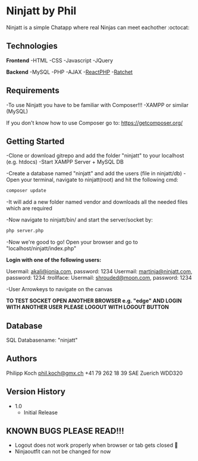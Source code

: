 # Ninjatt by Phil

Ninjatt is a simple Chatapp where real Ninjas can meet eachother :octocat:

## Technologies

**Frontend**
-HTML
-CSS
-Javascript
-JQuery

**Backend**
-MySQL
-PHP
-AJAX
-[ReactPHP][1]
-[Ratchet][2]

[1]: https://reactphp.org/ "ReactPHP"
[2]: http://socketo.me/ "Ratchet Websocket"

## Requirements

-To use Ninjatt you have to be familiar with Composer!!!
-XAMPP or similar (MySQL)

If you don't know how to use Composer go to: https://getcomposer.org/
## Getting Started

-Clone or download gitrepo and add the folder "ninjatt" to your localhost (e.g. htdocs)
-Start XAMPP Server + MySQL DB

-Create a database named "ninjatt" and add the users (file in ninjatt/db)
-Open your terminal, navigate to ninjatt(root) and hit the following cmd:

```bash
composer update
```
-It will add a new folder named vendor and downloads all the needed files which are required

-Now navigate to ninjatt/bin/ and start the server/socket by:

```bash
php server.php
```

-Now we're good to go! Open your browser and go to "localhost/ninjatt/index.php"

**Login with one of the following users:**

Usermail: akali@ionia.com, password: 1234
Usermail: martinja@ninjatt.com, password: 1234 :trollface:
Usermail: shrouded@moon.com, password: 1234

-User Arrowkeys to navigate on the canvas

**TO TEST SOCKET OPEN ANOTHER BROWSER e.g. "edge" AND LOGIN WITH ANOTHER USER**
**PLEASE LOGOUT WITH LOGOUT BUTTON**

## Database

SQL Databasename: "ninjatt"

## Authors

Philipp Koch phil.koch@gmx.ch +41 79 262 18 39 SAE Zuerich WDD320

## Version History

* 1.0
    * Initial Release

## KNOWN BUGS PLEASE READ!!!

- Logout does not work properly when browser or tab gets closed :shit:
- Ninjaoutfit can not be changed for now